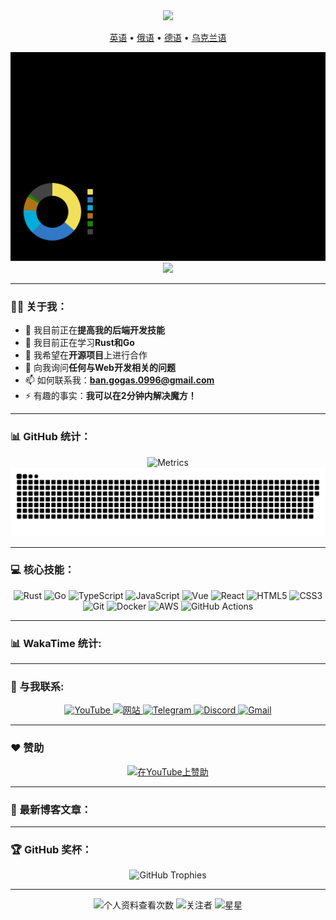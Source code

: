 <div id="header" align="center">
  <img src="https://capsule-render.vercel.app/api?type=waving&color=gradient&height=300&section=header&text=Vladimir%20Banov&fontSize=90&animation=fadeIn&fontAlignY=38&descAlignY=51&desc=全栈开发人员%20%7C%20开源爱好者&descAlign=62"/>
  <p align="center">
    <a href="https://github.com/BANSAFAn/BANSAFAn/blob/main/README.md">英语</a> •
    <a href="https://github.com/BANSAFAn/BANSAFAn/blob/main/README.ru.md">俄语</a> •
    <a href="https://github.com/BANSAFAn/BANSAFAn/blob/main/README.de.md">德语</a> •
    <a href="https://github.com/BANSAFAn/BANSAFAn/blob/main/README.uk.md">乌克兰语</a>
  </p>
</div>

<div align="center">
  <img src="https://github.com/BANSAFAn/BANSAFAn/blob/main/profile-3d-contrib/profile-customize.svg" alt="3D Contribution Graph"/>
</div>

<div align="center">
  <img src="https://user-images.githubusercontent.com/73097560/115834477-dbab4500-a447-11eb-908a-139a6edaec5c.gif">
</div>

---

### 👨‍💻 关于我：

- 🔭 我目前正在**提高我的后端开发技能**
- 🌱 我目前正在学习**Rust和Go**
- 👯 我希望在**开源项目**上进行合作
- 💬 向我询问**任何与Web开发相关的问题**
- 📫 如何联系我：**ban.gogas.0996@gmail.com**
- ⚡ 有趣的事实：**我可以在2分钟内解决魔方！**

---

### 📊 GitHub 统计：

<div align="center">
  <img src="metrics.svg" alt="Metrics"/>
</div>

<div align="center">
  <img src="https://raw.githubusercontent.com/BANSAFAn/BANSAFAn/output/github-snake.svg" alt="Snake Animation"/>
</div>

---

### 💻 核心技能：

<div align="center">
  <img src="https://img.shields.io/badge/Rust-000000?style=for-the-badge&logo=rust&logoColor=white" alt="Rust"/>
  <img src="https://img.shields.io/badge/Go-00ADD8?style=for-the-badge&logo=go&logoColor=white" alt="Go"/>
  <img src="https://img.shields.io/badge/TypeScript-3178C6?style=for-the-badge&logo=typescript&logoColor=white" alt="TypeScript"/>
  <img src="https://img.shields.io/badge/JavaScript-F7DF1E?style=for-the-badge&logo=javascript&logoColor=black" alt="JavaScript"/>
  <img src="https://img.shields.io/badge/Vue.js-4FC08D?style=for-the-badge&logo=vue.js&logoColor=white" alt="Vue"/>
  <img src="https://img.shields.io/badge/React-61DAFB?style=for-the-badge&logo=react&logoColor=black" alt="React"/>
  <img src="https://img.shields.io/badge/HTML5-E34F26?style=for-the-badge&logo=html5&logoColor=white" alt="HTML5"/>
  <img src="https://img.shields.io/badge/CSS3-1572B6?style=for-the-badge&logo=css3&logoColor=white" alt="CSS3"/>
  <img src="https://img.shields.io/badge/Git-F05032?style=for-the-badge&logo=git&logoColor=white" alt="Git"/>
  <img src="https://img.shields.io/badge/Docker-2496ED?style=for-the-badge&logo=docker&logoColor=white" alt="Docker"/>
  <img src="https://img.shields.io/badge/AWS-232F3E?style=for-the-badge&logo=amazon-aws&logoColor=white" alt="AWS"/>
  <img src="https://img.shields.io/badge/GitHub_Actions-2088FF?style=for-the-badge&logo=github-actions&logoColor=white" alt="GitHub Actions"/>
</div>

---

### 📊 WakaTime 统计:

<!-- WAKATIME:START -->
<!-- WAKATIME:END -->

---

### 🤝 与我联系:

<div align="center">
  <a href="https://www.youtube.com/@Baneronetwo" target="_blank">
    <img src="https://img.shields.io/badge/-YouTube-FF0000?style=for-the-badge&logo=youtube&logoColor=white" alt="YouTube"/>
  </a>
  <a href="https://baneronetwo.vercel.app/" target="_blank">
    <img src="https://img.shields.io/badge/-Website-000000?style=for-the-badge&logo=About.me&logoColor=white" alt="网站"/>
  </a>
  <a href="https://t.me/banliveone" target="_blank">
    <img src="https://img.shields.io/badge/-Telegram-2CA5E0?style=for-the-badge&logo=telegram&logoColor=white" alt="Telegram"/>
  </a>
  <a href="https://rebrand.ly/liveone" target="_blank">
    <img src="https://img.shields.io/badge/-Discord-5865F2?style=for-the-badge&logo=discord&logoColor=white" alt="Discord"/>
  </a>
  <a href="mailto:ban.gogas.0996@gmail.com">
    <img src="https://img.shields.io/badge/-Gmail-D14836?style=for-the-badge&logo=gmail&logoColor=white" alt="Gmail"/>
  </a>
</div>

---

### ❤️ 赞助

<div align="center">
  <a href="https://www.youtube.com/channel/UClMebl5oW-tB2eQ-g_00e_A/join" target="_blank">
    <img src="https://img.shields.io/badge/Sponsor-FF0000?style=for-the-badge&logo=YouTube&logoColor=white" alt="在YouTube上赞助"/>
  </a>
</div>



---

### 📝 最新博客文章：

<!-- BLOG-POST-LIST:START -->
<!-- BLOG-POST-LIST:END -->

---

### 🏆 GitHub 奖杯：

<div align="center">
  <img src="https://github-profile-trophy.vercel.app/?username=BANSAFAn&theme=radical&no-frame=true&no-bg=true&margin-w=4" alt="GitHub Trophies"/>
</div>

---

<div align="center">
  <img src="https://profile-counter.glitch.me/BANSAFAn/count.svg" alt="个人资料查看次数"/>
  <img src="https://img.shields.io/github/followers/BANSAFAn?label=关注者&style=social&logo=github" alt="关注者"/>
  <img src="https://img.shields.io/github/stars/BANSAFAn?label=星星&style=social&logo=github" alt="星星"/>
</div>